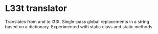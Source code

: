 # L33t translator
Translates from and to l33t. Single-pass global replacements in a string based on a dictionary.
Experimented with static class and static methods.
